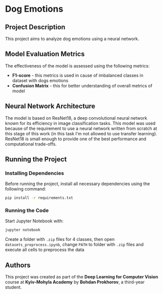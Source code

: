 # Dog Emotions

## Project Description
This project aims to analyze dog emotions using a neural network.

## Model Evaluation Metrics
The effectiveness of the model is assessed using the following metrics:
- **F1-score** - this metrics is used in cause of imbalanced classes in dataset with dogs emotions
- **Confusion Matrix** - this for better understanding of overall metrics of model

## Neural Network Architecture
The model is based on ResNet18, a deep convolutional neural network known for its efficiency in image classification tasks. This model was used because of the requirement to use a neural network written from scratch at this stage of this work (in this task I'm not allowed to use transfer learning). ResNet18 is small enough to provide one of the best performance and computational trade-offs.

## Running the Project

### Installing Dependencies
Before running the project, install all necessary dependencies using the following command:

```bash
pip install -r requirements.txt
```

### Running the Code
Start Jupyter Notebook with:

```bash
jupyter notebook
```

Create a folder with `.zip` files for 4 classes, then open `datasets_preprocess.ipynb`, change `PATH` to folder with `.zip` files and execute all cells to preprocess the data

## Authors
This project was created as part of the **Deep Learning for Computer Vision** course at **Kyiv-Mohyla Academy** by **Bohdan Prokhorov**, a third-year student.
